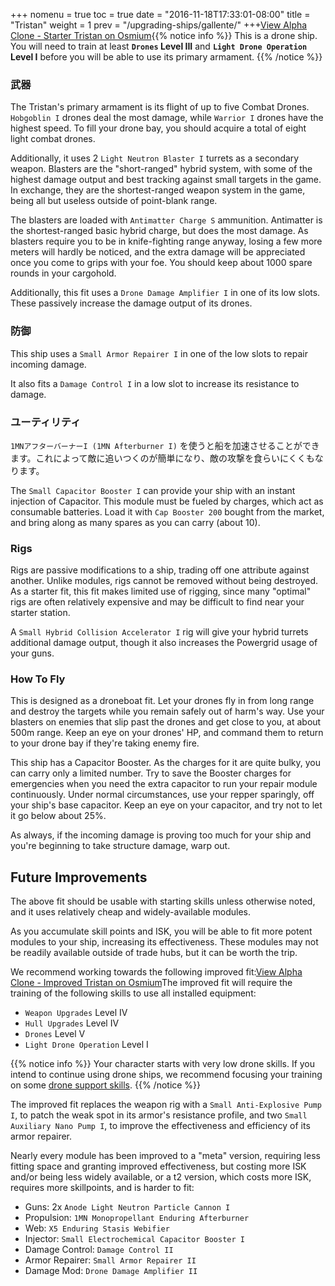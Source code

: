 +++ nomenu = true toc = true date = "2016-11-18T17:33:01-08:00" title = "Tristan" weight = 1 prev = "/upgrading-ships/gallente/" +++<object type="image/svg+xml" data="https://o.smium.org/api/convert/118518/svg/118518-alpha-clone---starter-tristan.svg?privatetoken=5479837116701605888"><a href="https://o.smium.org/loadout/private/118518/5479837116701605888">View Alpha Clone - Starter Tristan on Osmium</a></object>{{% notice info %}} This is a drone ship. You will need to train at least **`Drones` Level III** and **`Light Drone Operation` Level I** before you will be able to use its primary armament. {{% /notice %}}

### 武器

The Tristan's primary armament is its flight of up to five Combat Drones. `Hobgoblin I` drones deal the most damage, while `Warrior I` drones have the highest speed. To fill your drone bay, you should acquire a total of eight light combat drones.

Additionally, it uses 2 `Light Neutron Blaster I` turrets as a secondary weapon. Blasters are the "short-ranged" hybrid system, with some of the highest damage output and best tracking against small targets in the game. In exchange, they are the shortest-ranged weapon system in the game, being all but useless outside of point-blank range.

The blasters are loaded with `Antimatter Charge S` ammunition. Antimatter is the shortest-ranged basic hybrid charge, but does the most damage. As blasters require you to be in knife-fighting range anyway, losing a few more meters will hardly be noticed, and the extra damage will be appreciated once you come to grips with your foe. You should keep about 1000 spare rounds in your cargohold.

Additionally, this fit uses a `Drone Damage Amplifier I` in one of its low slots. These passively increase the damage output of its drones.

### 防御

This ship uses a `Small Armor Repairer I` in one of the low slots to repair incoming damage.

It also fits a `Damage Control I` in a low slot to increase its resistance to damage.

### ユーティリティ

`1MNアフターバーナーI (1MN Afterburner I)` を使うと船を加速させることができます。これによって敵に追いつくのが簡単になり、敵の攻撃を食らいにくくもなります。

The `Small Capacitor Booster I` can provide your ship with an instant injection of Capacitor. This module must be fueled by charges, which act as consumable batteries. Load it with `Cap Booster 200` bought from the market, and bring along as many spares as you can carry (about 10).

### Rigs

Rigs are passive modifications to a ship, trading off one attribute against another. Unlike modules, rigs cannot be removed without being destroyed. As a starter fit, this fit makes limited use of rigging, since many "optimal" rigs are often relatively expensive and may be difficult to find near your starter station.

A `Small Hybrid Collision Accelerator I` rig will give your hybrid turrets additional damage output, though it also increases the Powergrid usage of your guns.

### How To Fly

This is designed as a droneboat fit. Let your drones fly in from long range and destroy the targets while you remain safely out of harm's way. Use your blasters on enemies that slip past the drones and get close to you, at about 500m range. Keep an eye on your drones' HP, and command them to return to your drone bay if they're taking enemy fire.

This ship has a Capacitor Booster. As the charges for it are quite bulky, you can carry only a limited number. Try to save the Booster charges for emergencies when you need the extra capacitor to run your repair module continuously. Under normal circumstances, use your repper sparingly, off your ship's base capacitor. Keep an eye on your capacitor, and try not to let it go below about 25%.

As always, if the incoming damage is proving too much for your ship and you're beginning to take structure damage, warp out.

## Future Improvements

The above fit should be usable with starting skills unless otherwise noted, and it uses relatively cheap and widely-available modules.

As you accumulate skill points and ISK, you will be able to fit more potent modules to your ship, increasing its effectiveness. These modules may not be readily available outside of trade hubs, but it can be worth the trip.

We recommend working towards the following improved fit:<object type="image/svg+xml" data="https://o.smium.org/api/convert/118519/svg/118519-alpha-clone---improved-tristan.svg?privatetoken=7327835096038244352"><a href="https://o.smium.org/loadout/private/118519/7327835096038244352">View Alpha Clone - Improved Tristan on Osmium</a></object>The improved fit will require the training of the following skills to use all installed equipment:

* `Weapon Upgrades` Level IV
* `Hull Upgrades` Level IV
* `Drones` Level V
* `Light Drone Operation` Level I

{{% notice info %}} Your character starts with very low drone skills. If you intend to continue using drone ships, we recommend focusing your training on some [drone support skills](/training/combat/#drone-combat-skills). {{% /notice %}}

The improved fit replaces the weapon rig with a `Small Anti-Explosive Pump I`, to patch the weak spot in its armor's resistance profile, and two `Small Auxiliary Nano Pump I`, to improve the effectiveness and efficiency of its armor repairer.

Nearly every module has been improved to a "meta" version, requiring less fitting space and granting improved effectiveness, but costing more ISK and/or being less widely available, or a t2 version, which costs more ISK, requires more skillpoints, and is harder to fit:

* Guns: 2x `Anode Light Neutron Particle Cannon I`
* Propulsion: `1MN Monopropellant Enduring Afterburner`
* Web: `X5 Enduring Stasis Webifier`
* Injector: `Small Electrochemical Capacitor Booster I`
* Damage Control: `Damage Control II`
* Armor Repairer: `Small Armor Repairer II`
* Damage Mod: `Drone Damage Amplifier II`